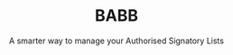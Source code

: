 ---
layout: project
title: BABB
subtitle: A smarter way to manage your Authorised Signatory Lists
industry: Legal
technology: Ethereum
description: Cygnetise is a decentralised digital platform built on the blockchain that solves the pain of managing your Authorised Signatory Lists, making it secure and efficient.
---